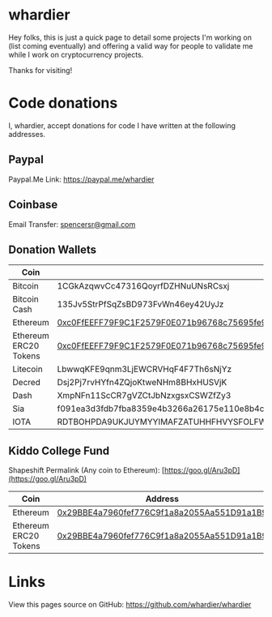 # whardier

Hey folks, this is just a quick page to detail some projects I'm working on (list coming eventually) and offering a valid way for people to validate me while I work on cryptocurrency projects.

Thanks for visiting!

# Code donations

I, whardier, accept donations for code I have written at the following addresses.

## Paypal

Paypal.Me Link: https://paypal.me/whardier

## Coinbase

Email Transfer: spencersr@gmail.com

## Donation Wallets

Coin | Address
--- | ---
Bitcoin | 1CGkAzqwvCc47316QoyrfDZHNuUNsRCsxj
Bitcoin Cash | 135Jv5StrPfSqZsBD973FvWn46ey42UyJz
Ethereum | [0xc0FfEEFF79F9C1F2579F0E071b96768c75695fe9](https://etherscan.io/address/0xc0ffeeff79f9c1f2579f0e071b96768c75695fe9)
Ethereum ERC20 Tokens | [0xc0FfEEFF79F9C1F2579F0E071b96768c75695fe9](https://etherscan.io/address/0xc0ffeeff79f9c1f2579f0e071b96768c75695fe9)
Litecoin | LbwwqKFE9qnm3LjEWCRVHqF4F7Th6sNjYz
Decred | Dsj2Pj7rvHYfn4ZQjoKtweNHm8BHxHUSVjK
Dash | XmpNFn11ScCR7gVZCtJbNzxgsxCSWZfZy3
Sia | f091ea3d3fdb7fba8359e4b3266a26175e110e8b4cfcdb682c0ad89b87744f483b7f97a5a609
IOTA | RDTBOHPDA9UKJUYMYYIMAFZATUHHFHVYSFOLFWFGBGHQMVBDPG9TJBMDGTAZYQVTOBLQWZUIITXNFXCVAYSGH9GXQA

## Kiddo College Fund

Shapeshift Permalink (Any coin to Ethereum): [https://goo.gl/Aru3pD](https://goo.gl/Aru3pD)

Coin | Address
--- | ---
Ethereum | [0x29BBE4a7960fef776C9f1a8a2055Aa551D91a1B9](https://etherscan.io/address/0x29BBE4a7960fef776C9f1a8a2055Aa551D91a1B9)
Ethereum ERC20 Tokens| [0x29BBE4a7960fef776C9f1a8a2055Aa551D91a1B9](https://etherscan.io/address/0x29BBE4a7960fef776C9f1a8a2055Aa551D91a1B9)

# Links

View this pages source on GitHub: https://github.com/whardier/whardier
